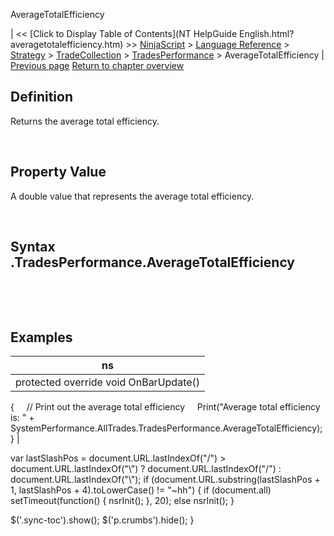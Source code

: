 ﻿










 


AverageTotalEfficiency







| &lt;&lt; [Click to Display Table of Contents](NT HelpGuide English.html?averagetotalefficiency.htm) &gt;&gt;
 [NinjaScript](ninjascript.htm) &gt; [Language Reference](language_reference_wip.htm) &gt; [Strategy](strategy.htm) &gt; [TradeCollection](tradecollection.htm) &gt; [TradesPerformance](tradesperformance.htm) &gt;
AverageTotalEfficiency | [Previous page](averagetimeinmarket.htm)
[Return to chapter overview](tradesperformance.htm)










Definition
----------


Returns the average total efficiency.  

 


Property Value
--------------


A double value that represents the average total efficiency.


 


Syntax
<tradecollection>.TradesPerformance.AverageTotalEfficiency
-----------------------------------------------------------------


 


 



Examples
--------




| ns |
| --- |
| protected override void OnBarUpdate()
{
     // Print out the average total efficiency
     Print("Average total efficiency is: " + SystemPerformance.AllTrades.TradesPerformance.AverageTotalEfficiency);
} |






 
 var lastSlashPos = document.URL.lastIndexOf("/") &gt; document.URL.lastIndexOf("\\") ? document.URL.lastIndexOf("/") : document.URL.lastIndexOf("\\");
 if (document.URL.substring(lastSlashPos + 1, lastSlashPos + 4).toLowerCase() != "~hh") {
 if (document.all) setTimeout(function() {
 nsrInit();
 }, 20);
 else nsrInit();
 }
 
 
 $('.sync-toc').show();
 $('p.crumbs').hide();
 }
 
 
 



</tradecollection>